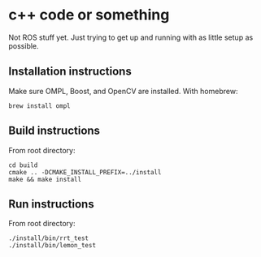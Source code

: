 # c++ code or something

Not ROS stuff yet.  Just trying to get up and running with as little setup as possible.

## Installation instructions

Make sure OMPL, Boost, and OpenCV are installed.  With homebrew:
```
brew install ompl
```

## Build instructions

From root directory:
```
cd build
cmake .. -DCMAKE_INSTALL_PREFIX=../install
make && make install
```

## Run instructions

From root directory:
```
./install/bin/rrt_test
./install/bin/lemon_test
```


